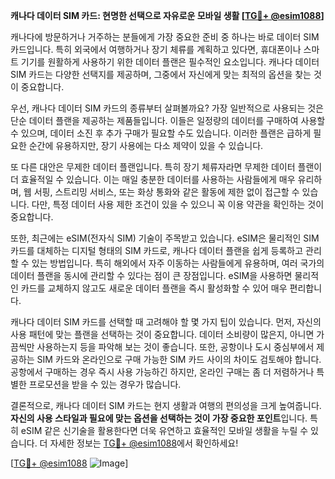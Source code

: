 **캐나다 데이터 SIM 카드: 현명한 선택으로 자유로운 모바일 생활 [[TG💪+ @esim1088](https://t.me/s/esim1088)]**

캐나다에 방문하거나 거주하는 분들에게 가장 중요한 준비 중 하나는 바로 데이터 SIM 카드입니다. 특히 외국에서 여행하거나 장기 체류를 계획하고 있다면, 휴대폰이나 스마트 기기를 원활하게 사용하기 위한 데이터 플랜은 필수적인 요소입니다. 캐나다 데이터 SIM 카드는 다양한 선택지를 제공하며, 그중에서 자신에게 맞는 최적의 옵션을 찾는 것이 중요합니다.

우선, 캐나다 데이터 SIM 카드의 종류부터 살펴볼까요? 가장 일반적으로 사용되는 것은 단순 데이터 플랜을 제공하는 제품들입니다. 이들은 일정량의 데이터를 구매하여 사용할 수 있으며, 데이터 소진 후 추가 구매가 필요할 수도 있습니다. 이러한 플랜은 급하게 필요한 순간에 유용하지만, 장기 사용에는 다소 제약이 있을 수 있습니다.

또 다른 대안은 무제한 데이터 플랜입니다. 특히 장기 체류자라면 무제한 데이터 플랜이 더 효율적일 수 있습니다. 이는 매일 충분한 데이터를 사용하는 사람들에게 매우 유리하며, 웹 서핑, 스트리밍 서비스, 또는 화상 통화와 같은 활동에 제한 없이 접근할 수 있습니다. 다만, 특정 데이터 사용 제한 조건이 있을 수 있으니 꼭 이용 약관을 확인하는 것이 중요합니다.

또한, 최근에는 eSIM(전자식 SIM) 기술이 주목받고 있습니다. eSIM은 물리적인 SIM 카드를 대체하는 디지털 형태의 SIM 카드로, 캐나다 데이터 플랜을 쉽게 등록하고 관리할 수 있는 방법입니다. 특히 해외에서 자주 이동하는 사람들에게 유용하며, 여러 국가의 데이터 플랜을 동시에 관리할 수 있다는 점이 큰 장점입니다. eSIM을 사용하면 물리적인 카드를 교체하지 않고도 새로운 데이터 플랜을 즉시 활성화할 수 있어 매우 편리합니다.

캐나다 데이터 SIM 카드를 선택할 때 고려해야 할 몇 가지 팁이 있습니다. 먼저, 자신의 사용 패턴에 맞는 플랜을 선택하는 것이 중요합니다. 데이터 소비량이 많은지, 아니면 가끔씩만 사용하는지 등을 파악해 보는 것이 좋습니다. 또한, 공항이나 도시 중심부에서 제공하는 SIM 카드와 온라인으로 구매 가능한 SIM 카드 사이의 차이도 검토해야 합니다. 공항에서 구매하는 경우 즉시 사용 가능하긴 하지만, 온라인 구매는 좀 더 저렴하거나 특별한 프로모션을 받을 수 있는 경우가 많습니다.

결론적으로, 캐나다 데이터 SIM 카드는 현지 생활과 여행의 편의성을 크게 높여줍니다. **자신의 사용 스타일과 필요에 맞는 옵션을 선택하는 것이 가장 중요한 포인트**입니다. 특히 eSIM 같은 신기술을 활용한다면 더욱 유연하고 효율적인 모바일 생활을 누릴 수 있습니다. 더 자세한 정보는 [TG💪+ @esim1088](https://t.me/s/esim1088)에서 확인하세요!

[[TG💪+ @esim1088](https://t.me/s/esim1088) ![Image](https://i.postimg.cc/Y0z9fWf4/image.png)]